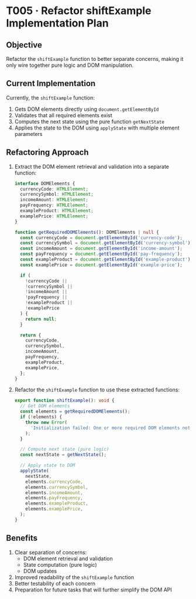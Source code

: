 # T005 · Refactor shiftExample Implementation Plan

## Objective

Refactor the `shiftExample` function to better separate concerns, making it only wire together pure logic and DOM manipulation.

## Current Implementation

Currently, the `shiftExample` function:

1. Gets DOM elements directly using `document.getElementById`
2. Validates that all required elements exist
3. Computes the next state using the pure function `getNextState`
4. Applies the state to the DOM using `applyState` with multiple element parameters

## Refactoring Approach

1. Extract the DOM element retrieval and validation into a separate function:

   ```typescript
   interface DOMElements {
     currencyCode: HTMLElement;
     currencySymbol: HTMLElement;
     incomeAmount: HTMLElement;
     payFrequency: HTMLElement;
     exampleProduct: HTMLElement;
     examplePrice: HTMLElement;
   }

   function getRequiredDOMElements(): DOMElements | null {
     const currencyCode = document.getElementById('currency-code');
     const currencySymbol = document.getElementById('currency-symbol');
     const incomeAmount = document.getElementById('income-amount');
     const payFrequency = document.getElementById('pay-frequency');
     const exampleProduct = document.getElementById('example-product');
     const examplePrice = document.getElementById('example-price');

     if (
       !currencyCode ||
       !currencySymbol ||
       !incomeAmount ||
       !payFrequency ||
       !exampleProduct ||
       !examplePrice
     ) {
       return null;
     }

     return {
       currencyCode,
       currencySymbol,
       incomeAmount,
       payFrequency,
       exampleProduct,
       examplePrice,
     };
   }
   ```

2. Refactor the `shiftExample` function to use these extracted functions:

   ```typescript
   export function shiftExample(): void {
     // Get DOM elements
     const elements = getRequiredDOMElements();
     if (!elements) {
       throw new Error(
         'Initialization failed: One or more required DOM elements not found. Check for elements: currency-code, currency-symbol, income-amount, pay-frequency, example-product, example-price',
       );
     }

     // Compute next state (pure logic)
     const nextState = getNextState();

     // Apply state to DOM
     applyState(
       nextState,
       elements.currencyCode,
       elements.currencySymbol,
       elements.incomeAmount,
       elements.payFrequency,
       elements.exampleProduct,
       elements.examplePrice,
     );
   }
   ```

## Benefits

1. Clear separation of concerns:
   - DOM element retrieval and validation
   - State computation (pure logic)
   - DOM updates
2. Improved readability of the `shiftExample` function
3. Better testability of each concern
4. Preparation for future tasks that will further simplify the DOM API
